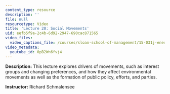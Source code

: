 ```yaml
---
content_type: resource
description: ''
file: null
resourcetype: Video
title: 'Lecture 20: Social Movements'
uid: eefb5f9a-2c4b-6d92-2947-690cac871565
video_files:
  video_captions_file: /courses/sloan-school-of-management/15-031j-energy-decisions-markets-and-policies-spring-2012/video-lectures/lecture-20-social-movements/0pB2Wn6fvj4.vtt
video_metadata:
  youtube_id: 0pB2Wn6fvj4
---
```


**Description:** This lecture explores drivers of movements, such as interest groups and changing preferences, and how they affect environmental movements as well as the formation of public policy, efforts, and parties.

**Instructor:** Richard Schmalensee